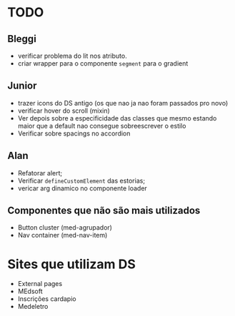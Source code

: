 # TODO

## Bleggi

- verificar problema do lit nos atributo.
- criar wrapper para o componente `segment` para o gradient

## Junior

- trazer icons do DS antigo (os que nao ja nao foram passados pro novo)
- verificar hover do scroll (mixin)
- Ver depois sobre a especificidade das classes que mesmo estando maior que a default nao consegue sobreescrever o estilo
- Verificar sobre spacings no accordion

## Alan

- Refatorar alert;
- Verificar `defineCustomElement` das estorias;
- vericar arg dinamico no componente loader

## Componentes que não são mais utilizados

- Button cluster (med-agrupador)
- Nav container (med-nav-item)

# Sites que utilizam DS

- External pages
- MEdsoft
- Inscrições cardapio
- Medeletro
